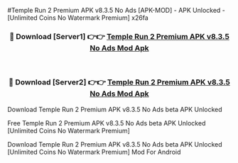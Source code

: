 #Temple Run 2 Premium APK v8.3.5 No Ads [APK-MOD] - APK Unlocked - [Unlimited Coins No Watermark Premium] x26fa



<div align="center">

<h3>🔴 Download [Server1] 👉👉 <a href="https://momento.my/?title=Temple_Run_2_Premium_APK_v8.3.5_No_Ads">Temple Run 2 Premium APK v8.3.5 No Ads Mod Apk</a></h3><br>

<h3>🔴 Download [Server2] 👉👉 <a href="https://momento.my/?title=Temple_Run_2_Premium_APK_v8.3.5_No_Ads">Temple Run 2 Premium APK v8.3.5 No Ads Mod Apk</a></h3>
</div>



Download Temple Run 2 Premium APK v8.3.5 No Ads beta APK Unlocked

Free Temple Run 2 Premium APK v8.3.5 No Ads beta APK Unlocked [Unlimited Coins No Watermark Premium]

Download Temple Run 2 Premium APK v8.3.5 No Ads beta APK Unlocked [Unlimited Coins No Watermark Premium] Mod For Android
